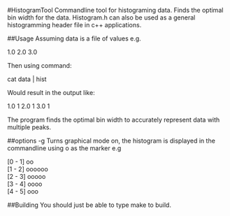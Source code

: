 #HistogramTool
Commandline tool for histograming data. Finds the optimal bin width for the data. Histogram.h can also be used as a general histogramming header file in c++ applications.

##Usage
Assuming data is a file of values e.g.  
  
1.0
2.0
3.0
  
Then using command:  
  
cat data | hist
  
Would result in the output like:  
  
1.0   1
2.0   1
3.0   1

The program finds the optimal bin width to accurately represent data with multiple peaks.

##options
-g	Turns graphical mode on, the histogram is displayed in the commandline using o as the marker e.g

[0 - 1]	oo  
[1 - 2] oooooo  
[2 - 3] ooooo  
[3 - 4] oooo  
[4 - 5] ooo  

##Building
You should just be able to type make to build.

